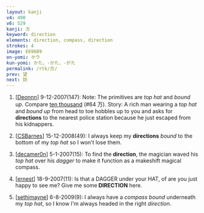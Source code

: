 ```yaml
---
layout: kanji
v4: 490
v6: 529
kanji: 方
keyword: direction
elements: direction, compass, direction
strokes: 4
image: E696B9
on-yomi: ホウ
kun-yomi: かた、-かた、-がた
permalink: /rtk/方/
prev: 望
next: 妨
---
```


1) [<a href="http://kanji.koohii.com/profile/Deonnn">Deonnn</a>] 9-12-2007(147): Note: The primitives are <em>top hat</em> and <em>bound up</em>. Compare <a href="../v4/64.html">ten thousand</a> (#64 万). Story: A rich man wearing a <em>top hat</em> and <em>bound up</em> from head to toe hobbles up to you and asks for <strong>directions</strong> to the nearest police station because he just escaped from his kidnappers.

2) [<a href="http://kanji.koohii.com/profile/CSBarnes">CSBarnes</a>] 15-12-2008(49): I always keep my <strong>directions</strong> <em>bound</em> to the bottom of my <em>top hat</em> so I won&#039;t lose them.

3) [<a href="http://kanji.koohii.com/profile/decamer0n">decamer0n</a>] 5-1-2007(15): To find the<strong> direction</strong>, the magician waved his <em>top hat</em> over his <em>dagger</em> to make it function as a makeshift magical compass.

4) [<a href="http://kanji.koohii.com/profile/ernest">ernest</a>] 18-9-2007(11): Is that a DAGGER under your HAT, of are you just happy to see me? Give me some<strong> DIRECTION</strong> here.

5) [<a href="http://kanji.koohii.com/profile/sethimayne">sethimayne</a>] 6-8-2009(9): I always have a <em>compass</em> <em>bound</em> underneath my <em>top hat</em>, so I know I&#039;m always headed in the right <em>direction</em>.

